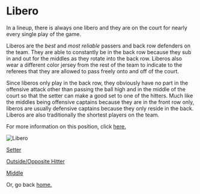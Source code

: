 # Libero

In a lineup, there is always one libero and they are on the court for nearly every single play of the game.

Liberos are the *best* and *most reliable* passers and back row defenders on the team. They are able to constantly be in the back row because they sub in and out for the middles as they rotate into the back row. Liberos also wear a different color jersey from the rest of the team to indicate to the referees that they are allowed to pass freely onto and off of the court. 

Since liberos only play in the back row, they obviously have no part in the offensive attack other than passing the ball high and in the middle of the court so that the setter can make a good set to one of the hitters. Much like the middles being offensive captains because they are in the front row only, liberos are usually defensive captains because they only reside in the back. Liberos are also traditionally the shortest players on the team. 

For more information on this position, click [here.](https://www.liveabout.com/libero-position-indoor-volleyball-3429244)

![Libero](https://www.paloaltoonline.com/news/photos/2019/august/11/79003_full.jpg)

[Setter](https://github.com/JakeSmith1109/Midterm-Project/blob/main/setter.md)

[Outside/Opposite Hitter](https://github.com/JakeSmith1109/Midterm-Project/blob/main/outside_opposite.md)

[Middle](https://github.com/JakeSmith1109/Midterm-Project/blob/main/middle.md)

Or, go back [home.](https://github.com/JakeSmith1109/Midterm-Project.git)

